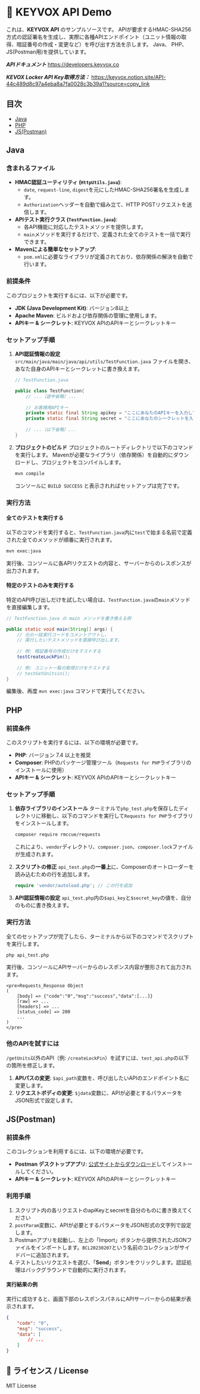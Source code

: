 # 🔐 KEYVOX API Demo

これは、**KEYVOX API** のサンプルソースです。
APIが要求するHMAC-SHA256方式の認証署名を生成し、実際に各種APIエンドポイント（ユニット情報の取得、暗証番号の作成・変更など）を呼び出す方法を示します。
Java、 PHP、JS(Postman用)を提供しています。

***APIドキュメント***
https://developers.keyvox.co

***KEVOX Locker API Key取得方法：***
https://keyvox.notion.site/API-44c489d8c97a4eba8a7fa0028c3b39a1?source=copy_link

## 目次
- [Java](#java)
- [PHP](#php)
- [JS(Postman)](#jspostman)

## Java

### 含まれるファイル

- **HMAC認証ユーティリティ (`HttpUtils.java`)**:
  - `date`, `request-line`, `digest`を元にしたHMAC-SHA256署名を生成します。
  - `Authorization`ヘッダーを自動で組み立て、HTTP POSTリクエストを送信します。
- **APIテスト実行クラス (`TestFunction.java`)**:
  - 各API機能に対応したテストメソッドを提供します。
  - `main`メソッドを実行するだけで、定義された全てのテストを一括で実行できます。
- **Mavenによる簡単なセットアップ**:
  - `pom.xml`に必要なライブラリが定義されており、依存関係の解決を自動で行います。

### 前提条件

このプロジェクトを実行するには、以下が必要です。

- **JDK (Java Development Kit)**: バージョン8以上
- **Apache Maven**: ビルドおよび依存関係の管理に使用します。
- **APIキー & シークレット**: KEYVOX APIのAPIキーとシークレットキー

### セットアップ手順

1.  **API認証情報の設定**
    `src/main/java/main/java/api/utils/TestFunction.java` ファイルを開き、あなた自身のAPIキーとシークレットに書き換えます。

    ```java
    // TestFunction.java
    
    public class TestFunction{
        // ...（途中省略）...
        
        // お客様用APIキー
        private static final String apikey = "ここにあなたのAPIキーを入力してください";
        private static final String secret = "ここにあなたのシークレットを入力してください";
        
        // ...（以下省略）...
    }
    ```

3.  **プロジェクトのビルド**
    プロジェクトのルートディレクトリで以下のコマンドを実行します。
    Mavenが必要なライブラリ（依存関係）を自動的にダウンロードし、プロジェクトをコンパイルします。

    ```sh
    mvn compile
    ```
    コンソールに `BUILD SUCCESS` と表示されればセットアップは完了です。

### 実行方法

#### 全てのテストを実行する

以下のコマンドを実行すると、`TestFunction.java`内に`test`で始まる名前で定義された全てのメソッドが順番に実行されます。

```sh
mvn exec:java
```

実行後、コンソールに各APIリクエストの内容と、サーバーからのレスポンスが出力されます。

#### 特定のテストのみを実行する

特定のAPI呼び出しだけを試したい場合は、`TestFunction.java`の`main`メソッドを直接編集します。

```java
// TestFunction.java の main メソッドを書き換える例

public static void main(String[] args) {
    // 元の一括実行コードをコメントアウトし、
    // 実行したいテストメソッドを直接呼び出します。
    
    // 例: 暗証番号の作成だけをテストする
    testCreateLockPin();
    
    // 例: ユニット一覧の取得だけをテストする
    // testGetUnitsin(); 
}
```
編集後、再度 `mvn exec:java` コマンドで実行してください。

## PHP

### 前提条件

このスクリプトを実行するには、以下の環境が必要です。

- **PHP**: バージョン 7.4 以上を推奨
- **Composer**: PHPのパッケージ管理ツール（`Requests for PHP`ライブラリのインストールに使用）
- **APIキー & シークレット**: KEYVOX APIのAPIキーとシークレットキー

### セットアップ手順

1.  **依存ライブラリのインストール**
    ターミナルで`php_test.php`を保存したディレクトリに移動し、以下のコマンドを実行して`Requests for PHP`ライブラリをインストールします。

    ```sh
    composer require rmccue/requests
    ```
    これにより、`vendor`ディレクトリ、`composer.json`、`composer.lock`ファイルが生成されます。

3.  **スクリプトの修正**
    `api_test.php`の**一番上**に、Composerのオートローダーを読み込むための行を追加します。

    ```php
    require 'vendor/autoload.php'; // この行を追加
    ```

4.  **API認証情報の設定**
    `api_test.php`内の`$api_key`と`$secret_key`の値を、自分のものに書き換えます。

### 実行方法

全てのセットアップが完了したら、ターミナルから以下のコマンドでスクリプトを実行します。

```sh
php api_test.php
```

実行後、コンソールにAPIサーバーからのレスポンス内容が整形されて出力されます。

```
<pre>Requests_Response Object
(
    [body] => {"code":"0","msg":"success","data":[...]}
    [raw] => ...
    [headers] => ...
    [status_code] => 200
    ...
)
</pre>
```

### 他のAPIを試すには

`/getUnits`以外のAPI（例: `/createLockPin`）を試すには、`test_api.php`の以下の箇所を修正します。

1.  **APIパスの変更**: `$api_path`変数を、呼び出したいAPIのエンドポイント名に変更します。
2.  **リクエストボディの変更**: `$jdata`変数に、APIが必要とするパラメータをJSON形式で設定します。

## JS(Postman)

### 前提条件

このコレクションを利用するには、以下の環境が必要です。

- **Postman デスクトップアプリ**: [公式サイトからダウンロード](https://www.postman.com/downloads/)してインストールしてください。
- **APIキー & シークレット**: KEYVOX APIのAPIキーとシークレットキー

### 利用手順

1.  スクリプト内の各リクエストのapiKeyとsecretを自分のものに書き換えてください
2.  `postParam`変数に、APIが必要とするパラメータをJSON形式の文字列で設定します。
3.  Postmanアプリを起動し、左上の「Import」ボタンから提供されたJSONファイルをインポートします。`BCL20230207`という名前のコレクションがサイドバーに追加されます。
4.  テストしたいリクエストを選び、「**Send**」ボタンをクリックします。認証処理はバックグラウンドで自動的に実行されます。

#### 実行結果の例

実行に成功すると、画面下部のレスポンスパネルにAPIサーバーからの結果が表示されます。
```json
{
    "code": "0",
    "msg": "success",
    "data": [
        // ...
    ]
}
```

## 📄 ライセンス / License

MIT License